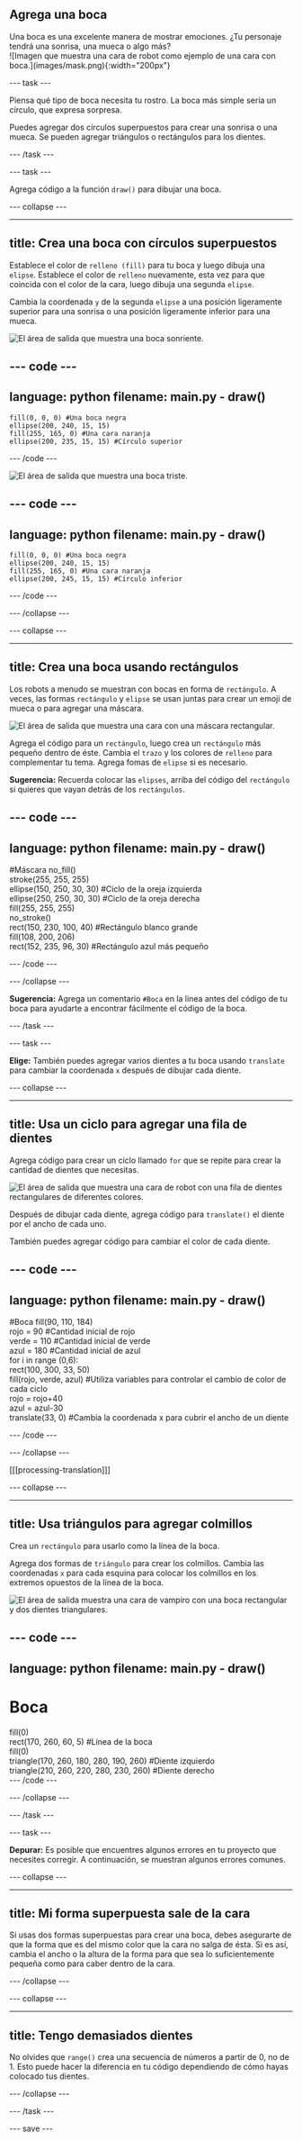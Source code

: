 ## Agrega una boca

<div style="display: flex; flex-wrap: wrap">
<div style="flex-basis: 200px; flex-grow: 1; margin-right: 15px;">
Una boca es una excelente manera de mostrar emociones. ¿Tu personaje tendrá una sonrisa, una mueca o algo más? 
</div>
<div>
![Imagen que muestra una cara de robot como ejemplo de una cara con boca.](images/mask.png){:width="200px"}
</div>
</div>

--- task ---

Piensa qué tipo de boca necesita tu rostro. La boca más simple sería un círculo, que expresa sorpresa.

Puedes agregar dos círculos superpuestos para crear una sonrisa o una mueca. Se pueden agregar triángulos o rectángulos para los dientes.

--- /task ---

--- task ---

Agrega código a la función `draw()` para dibujar una boca.

--- collapse ---

---
title: Crea una boca con círculos superpuestos
---

Establece el color de `relleno (fill)` para tu boca y luego dibuja una `elipse`. Establece el color de `relleno` nuevamente, esta vez para que coincida con el color de la cara, luego dibuja una segunda `elipse`.

Cambia la coordenada `y` de la segunda `elipse` a una posición ligeramente superior para una sonrisa o una posición ligeramente inferior para una mueca.

![El área de salida que muestra una boca sonriente.](images/smile.png)

--- code ---
---
language: python
filename: main.py - draw()
---

    fill(0, 0, 0) #Una boca negra
    ellipse(200, 240, 15, 15)
    fill(255, 165, 0) #Una cara naranja
    ellipse(200, 235, 15, 15) #Círculo superior

--- /code ---

![El área de salida que muestra una boca triste.](images/frown.png)

--- code ---
---
language: python
filename: main.py - draw()
---

    fill(0, 0, 0) #Una boca negra
    ellipse(200, 240, 15, 15)
    fill(255, 165, 0) #Una cara naranja
    ellipse(200, 245, 15, 15) #Círculo inferior

--- /code ---

--- /collapse ---

--- collapse ---

---
title: Crea una boca usando rectángulos
---

Los robots a menudo se muestran con bocas en forma de `rectángulo`. A veces, las formas `rectángulo` y `elipse` se usan juntas para crear un emoji de mueca o para agregar una máscara.

![El área de salida que muestra una cara con una máscara rectangular.](images/rectangle-mask.png)

Agrega el código para un `rectángulo`, luego crea un `rectángulo` más pequeño dentro de éste. Cambia el `trazo` y los colores de `relleno` para complementar tu tema. Agrega fomas de `elipse` si es necesario.

**Sugerencia:** Recuerda colocar las `elipses`, arriba del código del `rectángulo` si quieres que vayan detrás de los `rectángulos`.

--- code ---
---
language: python
filename: main.py - draw()
---
#Máscara
no_fill()    
stroke(255, 255, 255)     
ellipse(150, 250, 30, 30) #Ciclo de la oreja izquierda    
ellipse(250, 250, 30, 30) #Ciclo de la oreja derecha    
fill(255, 255, 255)    
no_stroke()     
rect(150, 230, 100, 40) #Rectángulo blanco grande    
fill(108, 200, 206)    
rect(152, 235, 96, 30) #Rectángulo azul más pequeño

--- /code ---

--- /collapse ---

**Sugerencia:** Agrega un comentario `#Boca` en la línea antes del código de tu boca para ayudarte a encontrar fácilmente el código de la boca.

--- /task ---

--- task ---

**Elige:** También puedes agregar varios dientes a tu boca usando `translate` para cambiar la coordenada `x` después de dibujar cada diente.

--- collapse ---

---
title: Usa un ciclo para agregar una fila de dientes
---

Agrega código para crear un ciclo llamado `for` que se repite para crear la cantidad de dientes que necesitas.

![El área de salida que muestra una cara de robot con una fila de dientes rectangulares de diferentes colores.](images/robot-teeth.png)

Después de dibujar cada diente, agrega código para `translate()` el diente por el ancho de cada uno.

También puedes agregar código para cambiar el color de cada diente.

--- code ---
---
language: python
filename: main.py - draw()
---

#Boca
fill(90, 110, 184)     
  rojo = 90 #Cantidad inicial de rojo   
  verde = 110 #Cantidad inicial de verde    
  azul = 180 #Cantidad inicial de azul    
  for i in range (0,6):     
    rect(100, 300, 33, 50)     
    fill(rojo, verde, azul) #Utiliza variables para controlar el cambio de color de cada ciclo    
    rojo = rojo+40     
    azul = azul-30     
    translate(33, 0) #Cambia la coordenada x para cubrir el ancho de un diente


--- /code ---

--- /collapse ---

[[[processing-translation]]]

--- collapse ---

---
title: Usa triángulos para agregar colmillos
---

Crea un `rectángulo` para usarlo como la línea de la boca.

Agrega dos formas de `triángulo` para crear los colmillos. Cambia las coordenadas `x` para cada esquina para colocar los colmillos en los extremos opuestos de la línea de la boca.

![El área de salida muestra una cara de vampiro con una boca rectangular y dos dientes triangulares.](images/vampire.png)

--- code ---
---
language: python
filename: main.py - draw()
---
# Boca
  fill(0)    
  rect(170, 260, 60, 5) #Línea de la boca    
  fill(0)    
  triangle(170, 260, 180, 280, 190, 260) #Diente izquierdo    
  triangle(210, 260, 220, 280, 230, 260) #Diente derecho    
--- /code ---

--- /collapse ---

--- /task ---

--- task ---

**Depurar:** Es posible que encuentres algunos errores en tu proyecto que necesites corregir. A continuación, se muestran algunos errores comunes.

--- collapse ---

---
title: Mi forma superpuesta sale de la cara
---

Si usas dos formas superpuestas para crear una boca, debes asegurarte de que la forma que es del mismo color que la cara no salga de ésta. Si es así, cambia el ancho o la altura de la forma para que sea lo suficientemente pequeña como para caber dentro de la cara.

--- /collapse ---


--- collapse ---

---
title: Tengo demasiados dientes
---

No olvides que `range()` crea una secuencia de números a partir de 0, no de 1. Esto puede hacer la diferencia en tu código dependiendo de cómo hayas colocado tus dientes.

--- /collapse ---

--- /task ---

--- save ---
